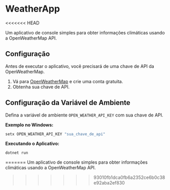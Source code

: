 # WeatherApp

<<<<<<< HEAD

Um aplicativo de console simples para obter informações climáticas usando a OpenWeatherMap API.

## Configuração

Antes de executar o aplicativo, você precisará de uma chave de API da OpenWeatherMap.

1. Vá para [OpenWeatherMap](https://openweathermap.org/api) e crie uma conta gratuita.
2. Obtenha sua chave de API.

## Configuração da Variável de Ambiente

Defina a variável de ambiente `OPEN_WEATHER_API_KEY` com sua chave de API.

**Exemplo no Windows:**

```powershell
setx OPEN_WEATHER_API_KEY "sua_chave_de_api"
```

**Executando o Aplicativo:**

```No Terminal
dotnet run
```

=======
Um aplicativo de console simples para obter informações climáticas usando a OpenWeatherMap API.

> > > > > > > 93010fb1dca0fb6a2352ce6b0c38e92aba2ef830
